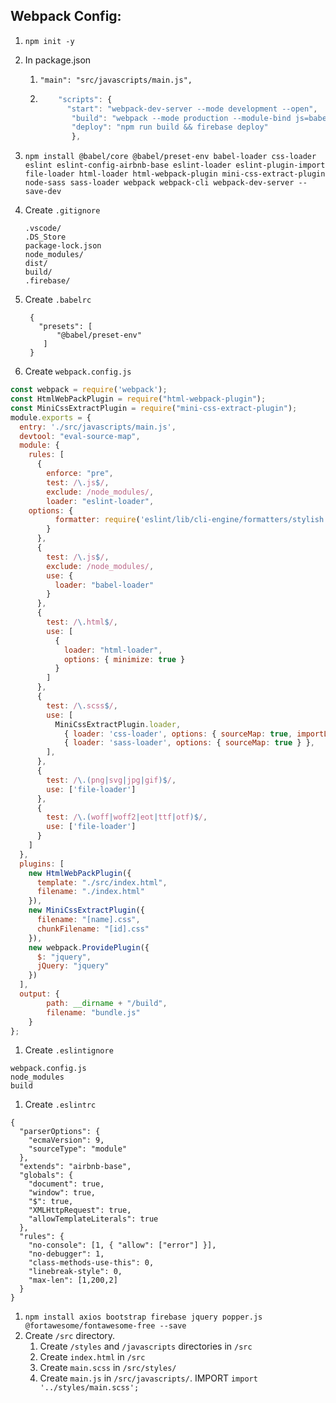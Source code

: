## Webpack Config:

 1. `npm init -y`
 
 1. In package.json
    1.   `"main": "src/javascripts/main.js",`
    
    
    1.    
       ```js
           "scripts": {
             "start": "webpack-dev-server --mode development --open",
              "build": "webpack --mode production --module-bind js=babel-loader",
              "deploy": "npm run build && firebase deploy"
              }, 
          ```
1. `npm install @babel/core @babel/preset-env babel-loader css-loader eslint eslint-config-airbnb-base eslint-loader eslint-plugin-import file-loader html-loader html-webpack-plugin mini-css-extract-plugin node-sass sass-loader webpack webpack-cli webpack-dev-server --save-dev`

1. Create `.gitignore`
     
      ```
      .vscode/
      .DS_Store
      package-lock.json
      node_modules/
      dist/
      build/
      .firebase/
      ```
      
1. Create `.babelrc`
     ```
      {
        "presets": [
            "@babel/preset-env"
         ]
      }
     ```
1. Create `webpack.config.js`
```js
const webpack = require('webpack');
const HtmlWebPackPlugin = require("html-webpack-plugin");
const MiniCssExtractPlugin = require("mini-css-extract-plugin");
module.exports = {
  entry: './src/javascripts/main.js',
  devtool: "eval-source-map",
  module: {
    rules: [
      {
        enforce: "pre",
        test: /\.js$/,
        exclude: /node_modules/,
        loader: "eslint-loader",
	options: {
          formatter: require('eslint/lib/cli-engine/formatters/stylish')
        }
      },
      {
        test: /\.js$/,
        exclude: /node_modules/,
        use: {
          loader: "babel-loader"
        }
      },
      {
        test: /\.html$/,
        use: [
          {
            loader: "html-loader",
            options: { minimize: true }
          }
        ]
      },
      {
        test: /\.scss$/,
        use: [
          MiniCssExtractPlugin.loader,
            { loader: 'css-loader', options: { sourceMap: true, importLoaders: 1 } },
            { loader: 'sass-loader', options: { sourceMap: true } },
        ],
      },
      {
        test: /\.(png|svg|jpg|gif)$/,
        use: ['file-loader']
      },
      {
        test: /\.(woff|woff2|eot|ttf|otf)$/,
        use: ['file-loader']
      }
    ]
  },
  plugins: [
    new HtmlWebPackPlugin({
      template: "./src/index.html",
      filename: "./index.html"
    }),
    new MiniCssExtractPlugin({
      filename: "[name].css",
      chunkFilename: "[id].css"
    }),
    new webpack.ProvidePlugin({
      $: "jquery",
      jQuery: "jquery"
    })
  ],
  output: {
		path: __dirname + "/build",
		filename: "bundle.js"
	}
};
```
1. Create `.eslintignore`
```
webpack.config.js
node_modules
build
```
1. Create `.eslintrc`
```
{
  "parserOptions": {
    "ecmaVersion": 9,
    "sourceType": "module"
  },
  "extends": "airbnb-base",
  "globals": {
    "document": true,
    "window": true,
    "$": true,
    "XMLHttpRequest": true,
    "allowTemplateLiterals": true
  },
  "rules": {
    "no-console": [1, { "allow": ["error"] }],
    "no-debugger": 1,
    "class-methods-use-this": 0,
    "linebreak-style": 0,
    "max-len": [1,200,2]
  }
}
```
1. `npm install axios bootstrap firebase jquery popper.js @fortawesome/fontawesome-free --save`
1. Create `/src` directory.
   1. Create `/styles` and `/javascripts` directories in `/src`
   1. Create `index.html` in `/src`
   1. Create `main.scss` in `/src/styles/`
   1. Create `main.js` in `/src/javascripts/`. IMPORT `import '../styles/main.scss';`
